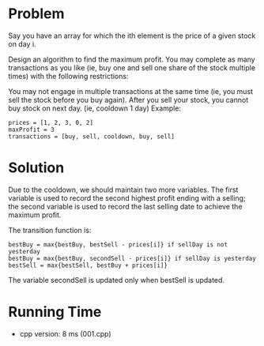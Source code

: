 # Problem

Say you have an array for which the ith element is the price of a given stock on day i.

Design an algorithm to find the maximum profit. You may complete as many transactions as you like (ie, buy one and sell one share of the stock multiple times) with the following restrictions:

You may not engage in multiple transactions at the same time (ie, you must sell the stock before you buy again).
After you sell your stock, you cannot buy stock on next day. (ie, cooldown 1 day)
Example:

```
prices = [1, 2, 3, 0, 2]
maxProfit = 3
transactions = [buy, sell, cooldown, buy, sell]
```
# Solution

Due to the cooldown, we should maintain two more variables. The first variable is used to record the second highest profit ending with a selling; the second variable is used to record the last selling date to achieve the maximum profit.

The transition function is:

```
bestBuy = max{bestBuy, bestSell - prices[i]} if sellDay is not yesterday
bestBuy = max{bestBuy, secondSell - prices[i]} if sellDay is yesterday
bestSell = max{bestSell, bestBuy + prices[i]}
```

The variable secondSell is updated only when bestSell is updated.

# Running Time

- cpp version: 8 ms (001.cpp)
